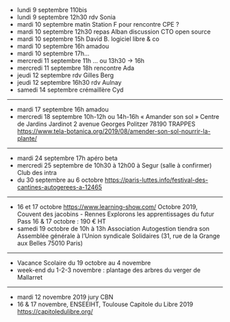 - lundi 9 septembre 110bis
- lundi 9 septembre 12h30 rdv Sonia
- mardi 10 septembre matin Station F pour rencontre CPE ?
- mardi 10 septembre 12h30 repas Alban discussion CTO open source
- mardi 10 septembre 15h David B. logiciel libre & co
- mardi 10 septembre 16h amadou
- mardi 10 septembre 17h...
- mercredi 11 septembre 11h ... ou 13h30 -> 16h
- mercredi 11 septembre 18h rencontre Ada
- jeudi 12 septembre rdv Gilles Berg
- jeudi 12 septembre 16h30 rdv Aulnay
- samedi 14 septembre crémaillère Cyd
---
- mardi 17 septembre 16h amadou
- mercredi 18 septembre 10h-12h ou 14h-16h « Amander son sol »  Centre de Jardins Jardinot 2 avenue Georges Politzer 78190 TRAPPES https://www.tela-botanica.org/2019/08/amender-son-sol-nourrir-la-plante/
---
- mardi 24 septembre 17h apéro beta
- mercredi 25 septembre de 10h30 à 12h00 à Segur (salle à confirmer) Club des intra
- du 30 septembre au 6 octobre https://paris-luttes.info/festival-des-cantines-autogerees-a-12465
---
- 16 et 17 octobre https://www.learning-show.com/ Octobre 2019, Couvent des jacobins - Rennes   Explorons les apprentissages du futur  Pass 16 & 17 octobre : 190 € HT
- samedi 19 octobre de 10h à 13h Association Autogestion tiendra son Assemblée générale à l’Union syndicale Solidaires (31, rue de la Grange aux Belles 75010 Paris) 
---
- Vacance Scolaire du 19 octobre au 4 novembre
- week-end du 1-2-3 novembre : plantage des arbres du verger de Mallarret
---
- mardi 12 novembre 2019 jury CBN
- 16 & 17 novembre, ENSEEIHT, Toulouse Capitole du Libre 2019 https://capitoledulibre.org/


